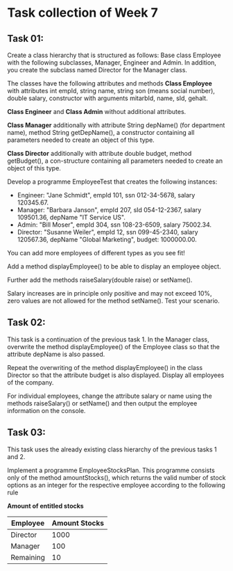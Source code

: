 # Task collection of Week 7

## Task 01:
Create a class hierarchy that is structured as follows:
Base class Employee with the following subclasses, Manager, Engineer and Admin. In addition, you create the subclass named Director for the Manager class.

The classes have the following attributes and methods
__Class Employee__ with attributes int empId, string name, string son (means social number), double salary, constructor with arguments mitarbId, name, sId, gehalt.

__Class Engineer__ and __Class Admin__ without additional attributes.

__Class Manager__ additionally with attribute String depName() (for department name), method String getDepName(), a constructor containing all parameters needed to create an object of this type.

__Class Director__ additionally with attribute double budget, method getBudget(), a con-structure containing all parameters needed to create an object of this type.

Develop a programme EmployeeTest that creates the following instances: 
- Engineer: "Jane Schmidt", empId 101, ssn 012-34-5678, salary 120345.67.
- Manager: "Barbara Janson", empId 207, sId 054-12-2367, salary 109501.36, depName "IT Service US".
- Admin: "Bill Moser", empId 304, ssn 108-23-6509, salary 75002.34.
- Director: "Susanne Weiler", empId 12, ssn 099-45-2340, salary 120567.36, depName "Global Marketing", budget: 1000000.00.

You can add more employees of different types as you see fit!

Add a method displayEmployee() to be able to display an employee object.

Further add the methods raiseSalary(double raise) or setName(). 

Salary increases are in principle only positive and may not exceed 10%, zero values are not allowed for the method setName().
Test your scenario.
## Task 02:

This task is a continuation of the previous task 1.
In the Manager class, overwrite the method displayEmployee() of the Employee class so that the attribute depName is also passed. 

Repeat the overwriting of the method displayEmployee() in the class Director so that the attribute budget is also displayed.
Display all employees of the company.

For individual employees, change the attribute salary or name using the methods raiseSalary() or setName() and then output the employee information on the console.

## Task 03:
This task uses the already existing class hierarchy of the previous tasks 1 and 2.

Implement a programme EmployeeStocksPlan.
This programme consists only of the method amountStocks(), which returns the valid number of stock options as an integer for the respective employee according to the following rule

__Amount of entitled stocks__

| Employee          | Amount Stocks |
|-------------------|---------------|
| Director          | 1000          |
| Manager           |  100          |
| Remaining         |   10          |